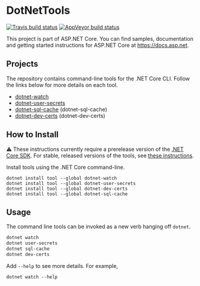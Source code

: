 DotNetTools
===========

[![Travis build status](https://img.shields.io/travis/aspnet/DotNetTools.svg?label=travis-ci&branch=dev&style=flat-square)](https://travis-ci.org/aspnet/DotNetTools/branches)
[![AppVeyor build status](https://img.shields.io/appveyor/ci/aspnetci/DotNetTools/dev.svg?label=appveyor&style=flat-square)](https://ci.appveyor.com/project/aspnetci/DotNetTools/branch/dev)

This project is part of ASP.NET Core. You can find samples, documentation and getting started instructions for ASP.NET Core at <https://docs.asp.net>.

## Projects

The repository contains command-line tools for the .NET Core CLI. Follow the links below for more details on each tool.

 - [dotnet-watch](src/dotnet-watch/)
 - [dotnet-user-secrets](src/dotnet-user-secrets/)
 - [dotnet-sql-cache](src/dotnet-sql-cache/) (dotnet-sql-cache)
 - [dotnet-dev-certs](src/dotnet-dev-certs/) (dotnet-dev-certs)

## How to Install

:warning: These instructions currently require a prerelease version of the [.NET Core SDK](https://github.com/dotnet/cli).
For stable, released versions of the tools, see [these instructions](https://github.com/aspnet/DotNetTools/tree/release/2.0#how-to-install).

Install tools using the .NET Core command-line.

```
dotnet install tool --global dotnet-watch
dotnet install tool --global dotnet-user-secrets
dotnet install tool --global dotnet-dev-certs
dotnet install tool --global dotnet-sql-cache
```

## Usage

The command line tools can be invoked as a new verb hanging off `dotnet`.

```sh
dotnet watch
dotnet user-secrets
dotnet sql-cache
dotnet dev-certs
```

Add `--help` to see more details. For example,

```
dotnet watch --help
```
